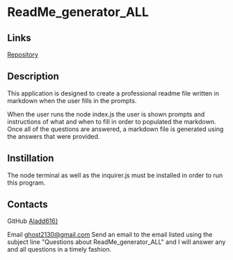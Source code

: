 # ReadMe_generator_ALL

## Links

[Repository]("https://github.com/Aladd616/ReadMe_generator_ALL")


## Description
This application is designed to create a professional readme file written in markdown when the user fills in the prompts.

When the user runs the node index.js the user is shown prompts and instructions of what and when to fill in  order to populated the markdown.  Once all of the questions are answered, a markdown file is generated using the answers that were provided.

## Instillation
The node terminal as well as the inquirer.js must be installed in order to run this program.

## Contacts

GitHub 
[Aladd616}](https://github.com/Aladd616)

Email
ghost2130@gmail.com
Send an email to the email listed using the subject line "Questions about ReadMe_generator_ALL" and I will answer any and all questions in a timely fashion.